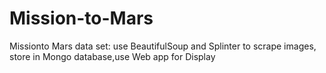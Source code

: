 # Mission-to-Mars
Missionto Mars data set: use BeautifulSoup and Splinter to scrape images, store in Mongo database,use Web app for Display
